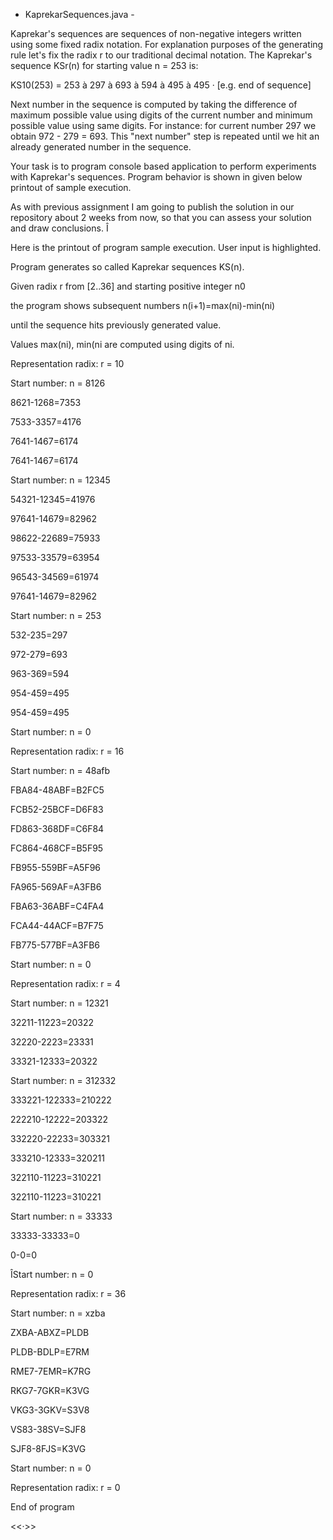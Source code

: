 - KaprekarSequences.java -

Kaprekar's sequences are sequences of non-negative integers written using some fixed radix notation. For explanation purposes of the generating rule let's fix the radix r to our traditional decimal notation. The Kaprekar's sequence KSr(n) for starting value n = 253 is:

KS10(253) = 253 à 297 à 693 à 594 à 495 à 495 · [e.g. end of sequence]

Next number in the sequence is computed by taking the difference of maximum possible value using digits of the current number and minimum possible value using same digits. For instance: for current number 297 we obtain 972 - 279 = 693. This "next number" step is repeated until we hit an already generated number in the sequence.

Your task is to program console based application to perform experiments with Kaprekar's sequences. Program behavior is shown in given below printout of sample execution.

As with previous assignment I am going to publish the solution in our repository about 2 weeks from now, so that you can assess your solution and draw conclusions. Î

Here is the printout of program sample execution. User input is highlighted.

Program generates so called Kaprekar sequences KS(n).

Given radix r from [2..36] and starting positive integer n0

the program shows subsequent numbers n(i+1)=max(ni)-min(ni)

until the sequence hits previously generated value.

Values max(ni), min(ni are computed using digits of ni.

Representation radix: r = 10

Start number: n = 8126

8621-1268=7353

7533-3357=4176

7641-1467=6174

7641-1467=6174

Start number: n = 12345

54321-12345=41976

97641-14679=82962

98622-22689=75933

97533-33579=63954

96543-34569=61974

97641-14679=82962

Start number: n = 253

532-235=297

972-279=693

963-369=594

954-459=495

954-459=495

Start number: n = 0

Representation radix: r = 16

Start number: n = 48afb

FBA84-48ABF=B2FC5

FCB52-25BCF=D6F83

FD863-368DF=C6F84

FC864-468CF=B5F95

FB955-559BF=A5F96

FA965-569AF=A3FB6

FBA63-36ABF=C4FA4

FCA44-44ACF=B7F75

FB775-577BF=A3FB6

Start number: n = 0

Representation radix: r = 4

Start number: n = 12321

32211-11223=20322

32220-2223=23331

33321-12333=20322

Start number: n = 312332

333221-122333=210222

222210-12222=203322

332220-22233=303321

333210-12333=320211

322110-11223=310221

322110-11223=310221

Start number: n = 33333

33333-33333=0

0-0=0

ÎStart number: n = 0

Representation radix: r = 36

Start number: n = xzba

ZXBA-ABXZ=PLDB

PLDB-BDLP=E7RM

RME7-7EMR=K7RG

RKG7-7GKR=K3VG

VKG3-3GKV=S3V8

VS83-38SV=SJF8

SJF8-8FJS=K3VG

Start number: n = 0

Representation radix: r = 0

End of program

<<·>>